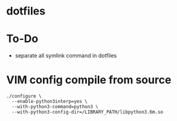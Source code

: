 # dotfiles


# To-Do
- separate all symlink command in dotfiles  


# VIM config compile from source  
```
./configure \
  --enable-python3interp=yes \
  --with-python3-command=python3 \
  --with-python3-config-dir=/LIBRARY_PATH/libpython3.6m.so
  ```
